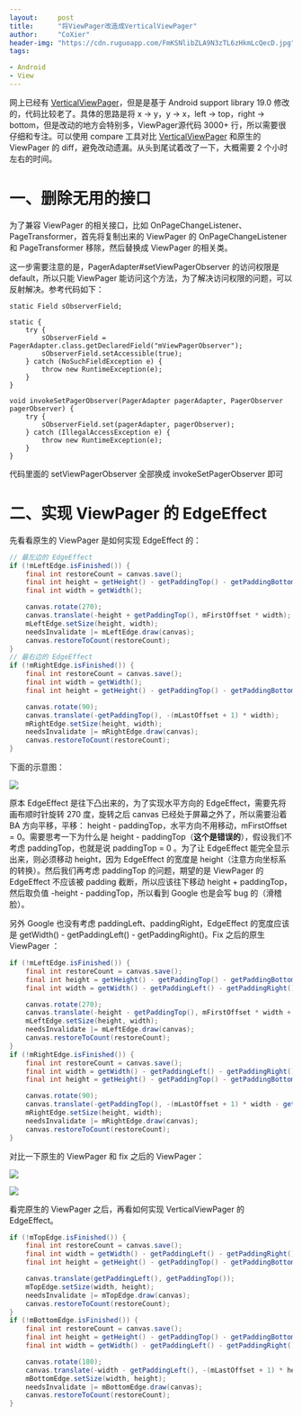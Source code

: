 ```yaml
---
layout:     post
title:      "将ViewPager改造成VerticalViewPager"
author:     "CoXier"
header-img: "https://cdn.ruguoapp.com/FmKSNlibZLA9N3zTL6zHkmLcQecD.jpg"
tags:

- Android
- View
---
```




网上已经有 [VerticalViewPager](https://github.com/castorflex/VerticalViewPager)，但是是基于 Android support library 19.0 修改的，代码比较老了。具体的思路是将 x -> y，y -> x，left -> top，right -> bottom，但是改动的地方会特别多，ViewPager源代码 3000+ 行，所以需要很仔细和专注。可以使用 compare 工具对比 [VerticalViewPager](https://github.com/castorflex/VerticalViewPager) 和原生的 ViewPager 的 diff，避免改动遗漏。从头到尾试着改了一下，大概需要 2 个小时左右的时间。

# 一、删除无用的接口

为了兼容 ViewPager 的相关接口，比如 OnPageChangeListener、PageTransformer，首先将复制出来的 ViewPager 的 OnPageChangeListener 和 PageTransformer 移除，然后替换成 ViewPager 的相关类。

这一步需要注意的是，PagerAdapter#setViewPagerObserver 的访问权限是 default，所以只能 ViewPager 能访问这个方法，为了解决访问权限的问题，可以反射解决。参考代码如下：

```ja
static Field sObserverField;

static {
    try {
        sObserverField = PagerAdapter.class.getDeclaredField("mViewPagerObserver");
        sObserverField.setAccessible(true);
    } catch (NoSuchFieldException e) {
        throw new RuntimeException(e);
    }
}

void invokeSetPagerObserver(PagerAdapter pagerAdapter, PagerObserver pagerObserver) {
    try {
        sObserverField.set(pagerAdapter, pagerObserver);
    } catch (IllegalAccessException e) {
        throw new RuntimeException(e);
    }
}
```

代码里面的 setViewPagerObserver 全部换成 invokeSetPagerObserver 即可

# 二、实现 ViewPager 的 EdgeEffect

先看看原生的 ViewPager 是如何实现 EdgeEffect 的：

```java
// 最左边的 EdgeEffect
if (!mLeftEdge.isFinished()) {
    final int restoreCount = canvas.save();
    final int height = getHeight() - getPaddingTop() - getPaddingBottom();
    final int width = getWidth();

    canvas.rotate(270);
    canvas.translate(-height + getPaddingTop(), mFirstOffset * width);
    mLeftEdge.setSize(height, width);
    needsInvalidate |= mLeftEdge.draw(canvas);
    canvas.restoreToCount(restoreCount);
}
// 最右边的 EdgeEffect
if (!mRightEdge.isFinished()) {
    final int restoreCount = canvas.save();
    final int width = getWidth();
    final int height = getHeight() - getPaddingTop() - getPaddingBottom();

    canvas.rotate(90);
    canvas.translate(-getPaddingTop(), -(mLastOffset + 1) * width);
    mRightEdge.setSize(height, width);
    needsInvalidate |= mRightEdge.draw(canvas);
    canvas.restoreToCount(restoreCount);
}
```

下面的示意图：

![](https://cdn.ruguoapp.com/Fozr8mSBURd5g4GT11A9kvAB1_LG.jpg)

原本 EdgeEffect 是往下凸出来的，为了实现水平方向的 EdgeEffect，需要先将画布顺时针旋转 270 度，旋转之后 canvas 已经处于屏幕之外了，所以需要沿着 BA 方向平移，平移： height - paddingTop，水平方向不用移动，mFirstOffset = 0。需要思考一下为什么是 height - paddingTop（**这个是错误的**），假设我们不考虑 paddingTop，也就是说 paddingTop = 0 。为了让 EdgeEffect 能完全显示出来，则必须移动 height，因为 EdgeEffect 的宽度是 height（注意方向坐标系的转换）。然后我们再考虑 paddingTop 的问题，期望的是 ViewPager 的 EdgeEffect 不应该被 padding 截断，所以应该往下移动 height + paddingTop，然后取负值 -height - paddingTop，所以看到 Google 也是会写 bug 的（滑稽脸）。

另外 Google 也没有考虑 paddingLeft、paddingRight，EdgeEffect 的宽度应该是 getWidth() - getPaddingLeft() - getPaddingRight()。Fix 之后的原生 ViewPager ：

```java
if (!mLeftEdge.isFinished()) {
    final int restoreCount = canvas.save();
    final int height = getHeight() - getPaddingTop() - getPaddingBottom();
    final int width = getWidth() - getPaddingLeft() - getPaddingRight();

    canvas.rotate(270);
    canvas.translate(-height - getPaddingTop(), mFirstOffset * width + getPaddingLeft());
    mLeftEdge.setSize(height, width);
    needsInvalidate |= mLeftEdge.draw(canvas);
    canvas.restoreToCount(restoreCount);
}
if (!mRightEdge.isFinished()) {
    final int restoreCount = canvas.save();
    final int width = getWidth() - getPaddingLeft() - getPaddingRight();
    final int height = getHeight() - getPaddingTop() - getPaddingBottom();

    canvas.rotate(90);
    canvas.translate(-getPaddingTop(), -(mLastOffset + 1) * width - getPaddingLeft());
    mRightEdge.setSize(height, width);
    needsInvalidate |= mRightEdge.draw(canvas);
    canvas.restoreToCount(restoreCount);
}
```

对比一下原生的 ViewPager 和 fix 之后的 ViewPager：

![](https://cdn.ruguoapp.com/FqflO5e2tGH72MgsVg1430j3kZsd.png)

![](https://cdn.ruguoapp.com/FtWnxvL7I6LSkPTxDhz9C5-8UUHD.png)

看完原生的 ViewPager 之后，再看如何实现 VerticalViewPager 的 EdgeEffect。

```java
if (!mTopEdge.isFinished()) {
    final int restoreCount = canvas.save();
    final int width = getWidth() - getPaddingLeft() - getPaddingRight();
    final int height = getHeight() - getPaddingTop() - getPaddingBottom();

    canvas.translate(getPaddingLeft(), getPaddingTop());
    mTopEdge.setSize(width, height);
    needsInvalidate |= mTopEdge.draw(canvas);
    canvas.restoreToCount(restoreCount);
}
if (!mBottomEdge.isFinished()) {
    final int restoreCount = canvas.save();
    final int height = getHeight() - getPaddingTop() - getPaddingBottom();
    final int width = getWidth() - getPaddingLeft() - getPaddingRight();

    canvas.rotate(180);
    canvas.translate(-width - getPaddingLeft(), -(mLastOffset + 1) * height - getPaddingTop());
    mBottomEdge.setSize(width, height);
    needsInvalidate |= mBottomEdge.draw(canvas);
    canvas.restoreToCount(restoreCount);
}
```


